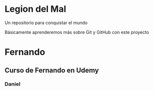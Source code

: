# Legion del Mal
Un repositorio para conquistar el mundo

Básicamente aprenderemos más sobre Git y GitHub con este proyecto


# Fernando


## Curso de Fernando en Udemy

### Daniel